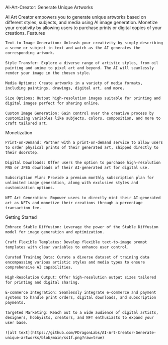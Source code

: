 AI-Art-Creator: Generate Unique Artworks

AI Art Creator empowers you to generate unique artworks based on different styles, subjects, and media using AI image generation. Monetize your creativity by allowing users to purchase prints or digital copies of your creations.
Features

    Text-to-Image Generation: Unleash your creativity by simply describing a scene or subject in text and watch as the AI generates the corresponding artwork.

    Style Transfer: Explore a diverse range of artistic styles, from oil painting and anime to pixel art and beyond. The AI will seamlessly render your image in the chosen style.

    Media Options: Create artworks in a variety of media formats, including paintings, drawings, digital art, and more.

    Size Options: Output high-resolution images suitable for printing and digital images perfect for sharing online.

    Custom Image Generation: Gain control over the creative process by customizing variables like subjects, colors, composition, and more to craft tailored art.

Monetization

    Print-on-Demand: Partner with a print-on-demand service to allow users to order physical prints of their generated art, shipped directly to their doorstep.

    Digital Downloads: Offer users the option to purchase high-resolution PNG or JPEG downloads of their AI-generated art for digital use.

    Subscription Plan: Provide a premium monthly subscription plan for unlimited image generation, along with exclusive styles and customization options.

    NFT Art Generation: Empower users to directly mint their AI-generated art as NFTs and monetize their creations through a percentage transaction fee.

Getting Started

    Embrace Stable Diffusion: Leverage the power of the Stable Diffusion model for image generation and optimization.

    Craft Flexible Templates: Develop flexible text-to-image prompt templates with clear variables to enhance user control.

    Curated Training Data: Curate a diverse dataset of training data encompassing various artistic styles and media types to ensure comprehensive AI capabilities.

    High-Resolution Output: Offer high-resolution output sizes tailored for printing and digital sharing.

    E-commerce Integration: Seamlessly integrate e-commerce and payment systems to handle print orders, digital downloads, and subscription payments.

    Targeted Marketing: Reach out to a wide audience of digital artists, designers, hobbyists, creators, and NFT enthusiasts to expand your user base.

    ![alt text](https://github.com/PDragonLabs/AI-Art-Creator-Generate-unique-artworks/blob/main/ss1f.png?raw=true)


